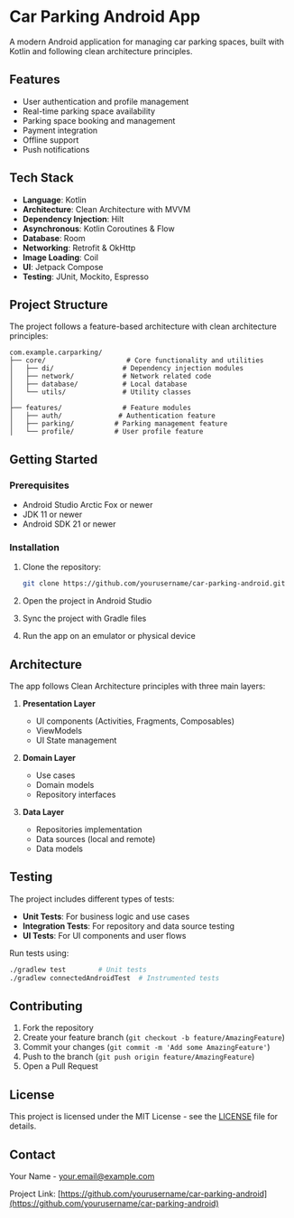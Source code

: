 # Car Parking Android App

A modern Android application for managing car parking spaces, built with Kotlin and following clean architecture principles.

## Features

- User authentication and profile management
- Real-time parking space availability
- Parking space booking and management
- Payment integration
- Offline support
- Push notifications

## Tech Stack

- **Language**: Kotlin
- **Architecture**: Clean Architecture with MVVM
- **Dependency Injection**: Hilt
- **Asynchronous**: Kotlin Coroutines & Flow
- **Database**: Room
- **Networking**: Retrofit & OkHttp
- **Image Loading**: Coil
- **UI**: Jetpack Compose
- **Testing**: JUnit, Mockito, Espresso

## Project Structure

The project follows a feature-based architecture with clean architecture principles:

```
com.example.carparking/
├── core/                    # Core functionality and utilities
│   ├── di/                 # Dependency injection modules
│   ├── network/            # Network related code
│   ├── database/           # Local database
│   └── utils/              # Utility classes
│
├── features/               # Feature modules
│   ├── auth/              # Authentication feature
│   ├── parking/          # Parking management feature
│   └── profile/          # User profile feature
```

## Getting Started

### Prerequisites

- Android Studio Arctic Fox or newer
- JDK 11 or newer
- Android SDK 21 or newer

### Installation

1. Clone the repository:
   ```bash
   git clone https://github.com/yourusername/car-parking-android.git
   ```

2. Open the project in Android Studio

3. Sync the project with Gradle files

4. Run the app on an emulator or physical device

## Architecture

The app follows Clean Architecture principles with three main layers:

1. **Presentation Layer**
   - UI components (Activities, Fragments, Composables)
   - ViewModels
   - UI State management

2. **Domain Layer**
   - Use cases
   - Domain models
   - Repository interfaces

3. **Data Layer**
   - Repositories implementation
   - Data sources (local and remote)
   - Data models

## Testing

The project includes different types of tests:

- **Unit Tests**: For business logic and use cases
- **Integration Tests**: For repository and data source testing
- **UI Tests**: For UI components and user flows

Run tests using:
```bash
./gradlew test        # Unit tests
./gradlew connectedAndroidTest  # Instrumented tests
```

## Contributing

1. Fork the repository
2. Create your feature branch (`git checkout -b feature/AmazingFeature`)
3. Commit your changes (`git commit -m 'Add some AmazingFeature'`)
4. Push to the branch (`git push origin feature/AmazingFeature`)
5. Open a Pull Request

## License

This project is licensed under the MIT License - see the [LICENSE](LICENSE) file for details.

## Contact

Your Name - your.email@example.com

Project Link: [https://github.com/yourusername/car-parking-android](https://github.com/yourusername/car-parking-android)